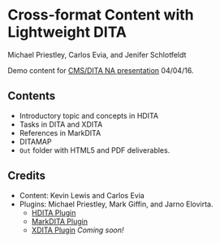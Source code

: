 # Cross-format Content with Lightweight DITA

Michael Priestley, Carlos Evia, and Jenifer Schlotfeldt

Demo content for [CMS/DITA NA presentation](http://cm-strategies.com/day1-agenda/priestley2/) 04/04/16.

## Contents

- Introductory topic and concepts in HDITA
- Tasks in DITA and XDITA
- References in MarkDITA
- DITAMAP
- `Out` folder with HTML5 and PDF deliverables.

## Credits

- Content: Kevin Lewis and Carlos Evia
- Plugins: Michael Priestley, Mark Giffin, and Jarno Elovirta.
    - [HDITA Plugin](https://github.com/jelovirt/com.elovirta.dita.html)
    - [MarkDITA Plugin](https://github.com/jelovirt/dita-ot-markdown)
    - [XDITA Plugin](https://github.com/oasis-open/dita-lightweight) *Coming soon!*
